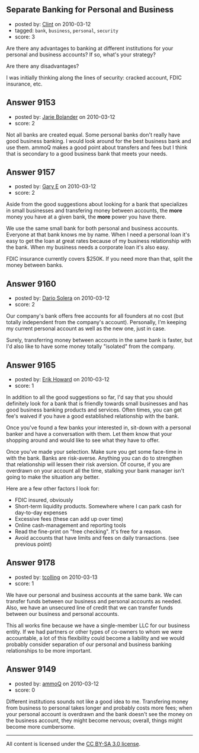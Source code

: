 ## Separate Banking for Personal and Business

- posted by: [Clint](https://stackexchange.com/users/-1/1100-clint) on 2010-03-12
- tagged: `bank`, `business`, `personal`, `security`
- score: 3

Are there any advantages to banking at different institutions for your personal and business accounts? If so, what's your strategy?

Are there any disadvantages?

I was initially thinking along the lines of security: cracked account, FDIC insurance, etc.


## Answer 9153

- posted by: [Jarie Bolander](https://stackexchange.com/users/-1/585-jarie-bolander) on 2010-03-12
- score: 2

Not all banks are created equal. Some personal banks don't really have good business banking. I would look around for the best business bank and use them. ammoQ makes a good point about transfers and fees but I think that is secondary to a good business bank that meets your needs.


## Answer 9157

- posted by: [Gary E](https://stackexchange.com/users/-1/2587-gary-e) on 2010-03-12
- score: 2

Aside from the good suggestions about looking for a bank that specializes in small businesses and transfering money between accounts, the **more** money you have at a given bank, the **more** power you have there.

We use the same small bank for both personal and business accounts. Everyone at that bank knows me by name. When I need a personal loan it's easy to get the loan at great rates because of my business relationship with the bank. When my business needs a corporate loan it's also easy.

FDIC insurance currently covers $250K. If you need more than that, split the money between banks.



## Answer 9160

- posted by: [Dario Solera](https://stackexchange.com/users/-1/1539-dario-solera) on 2010-03-12
- score: 2

Our company's bank offers free accounts for all founders at no cost (but totally independent from the company's account). Personally, I'm keeping my current personal account as well as the new one, just in case.

Surely, transferring money between accounts in the same bank is faster, but I'd also like to have some money totally "isolated" from the company.


## Answer 9165

- posted by: [Erik Howard](https://stackexchange.com/users/-1/2820-erik-howard) on 2010-03-12
- score: 1

In addition to all the good suggestions so far, I'd say that you should definitely look for a bank that is friendly towards small businesses and has good business banking products and services. Often times, you can get fee's waived if you have a good established relationship with the bank.

Once you've found a few banks your interested in, sit-down with a personal banker and have a conversation with them. Let them know that your shopping around and would like to see what they have to offer.

Once you've made your selection. Make sure you get some face-time in with the bank. Banks are risk-averse. Anything you can do to strengthen that relationship will lessen their risk aversion. Of course, if you are overdrawn on your account all the time, stalking your bank manager isn't going to make the situation any better.

Here are a few other factors I look for:

 - FDIC insured, obviously
 - Short-term liquidity products. Somewhere where I can park cash for day-to-day expenses
 - Excessive fees (these can add up over time)
 - Online cash-management and reporting tools
 - Read the fine-print on "free checking". It's free for a reason.
 - Avoid accounts that have limits and fees on daily transactions. (see previous point)




## Answer 9178

- posted by: [tcolling](https://stackexchange.com/users/-1/2813-tcolling) on 2010-03-13
- score: 1

We have our personal and business accounts at the same bank.  We can transfer funds between our business and personal accounts as needed.  Also, we have an unsecured line of credit that we can transfer funds between our business and personal accounts.  

This all works fine because we have a single-member LLC for our business entity.  If we had partners or other types of co-owners to whom we were accountable, a lot of this flexibility could become a liability and we would probably consider separation of our personal and business banking relationships to be more important.


## Answer 9149

- posted by: [ammoQ](https://stackexchange.com/users/-1/1685-ammoq) on 2010-03-12
- score: 0

Different institutions sounds not like a good idea to me. Transfering money from business to personal takes longer and probably costs more fees; when your personal account is overdrawn and the bank doesn't see the money on the business account, they might become nervous;
overall, things might become more cumbersome.



---

All content is licensed under the [CC BY-SA 3.0 license](https://creativecommons.org/licenses/by-sa/3.0/).
